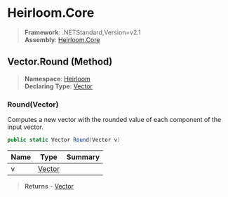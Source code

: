 # Heirloom.Core

> **Framework**: .NETStandard,Version=v2.1  
> **Assembly**: [Heirloom.Core][0]

## Vector.Round (Method)

> **Namespace**: [Heirloom][0]  
> **Declaring Type**: [Vector][1]

### Round(Vector)

Computes a new vector with the rounded value of each component of the input vector.

```cs
public static Vector Round(Vector v)
```

| Name | Type        | Summary |
|------|-------------|---------|
| v    | [Vector][1] |         |

> **Returns** - [Vector][1]

[0]: ../../../Heirloom.Core.md
[1]: ../Vector.md
